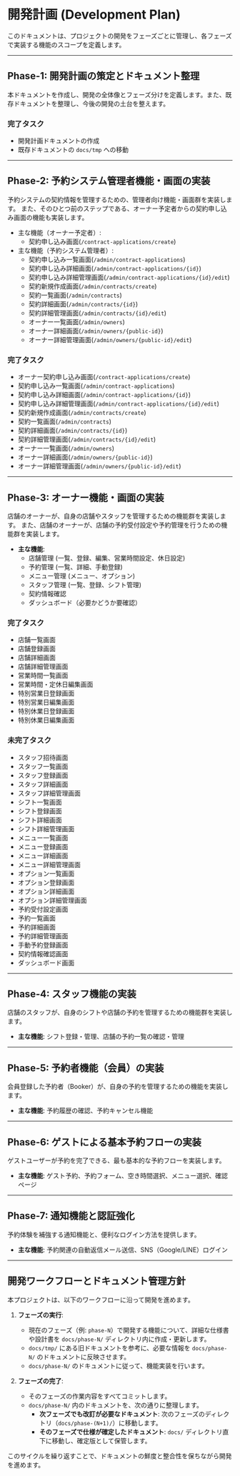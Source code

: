 # 開発計画 (Development Plan)

このドキュメントは、プロジェクトの開発をフェーズごとに管理し、各フェーズで実装する機能のスコープを定義します。

---

## Phase-1: 開発計画の策定とドキュメント整理

本ドキュメントを作成し、開発の全体像とフェーズ分けを定義します。また、既存ドキュメントを整理し、今後の開発の土台を整えます。

### 完了タスク

-   開発計画ドキュメントの作成
-   既存ドキュメントの `docs/tmp` への移動

---

## Phase-2: 予約システム管理者機能・画面の実装

予約システムの契約情報を管理するための、管理者向け機能・画面群を実装します。
また、そのひとつ前のステップである、オーナー予定者からの契約申し込み画面の機能も実装します。

-   主な機能（オーナー予定者）:
    -   契約申し込み画面(`/contract-applications/create`)
-   主な機能（予約システム管理者）:
    -   契約申し込み一覧画面(`/admin/contract-applications`)
    -   契約申し込み詳細画面(`/admin/contract-applications/{id}`)
    -   契約申し込み詳細管理画面(`/admin/contract-applications/{id}/edit`)
    -   契約新規作成画面(`/admin/contracts/create`)
    -   契約一覧画面(`/admin/contracts`)
    -   契約詳細画面(`/admin/contracts/{id}`)
    -   契約詳細管理画面(`/admin/contracts/{id}/edit`)
    -   オーナー一覧画面(`/admin/owners`)
    -   オーナー詳細画面(`/admin/owners/{public-id}`)
    -   オーナー詳細管理画面(`/admin/owners/{public-id}/edit`)

### 完了タスク

-   オーナー契約申し込み画面(`/contract-applications/create`)
-   契約申し込み一覧画面(`/admin/contract-applications`)
-   契約申し込み詳細画面(`/admin/contract-applications/{id}`)
-   契約申し込み詳細管理画面(`/admin/contract-applications/{id}/edit`)
-   契約新規作成画面(`/admin/contracts/create`)
-   契約一覧画面(`/admin/contracts`)
-   契約詳細画面(`/admin/contracts/{id}`)
-   契約詳細管理画面(`/admin/contracts/{id}/edit`)
-   オーナー一覧画面(`/admin/owners`)
-   オーナー詳細画面(`/admin/owners/{public-id}`)
-   オーナー詳細管理画面(`/admin/owners/{public-id}/edit`)

---

## Phase-3: オーナー機能・画面の実装

店舗のオーナーが、自身の店舗やスタッフを管理するための機能群を実装します。
また、店舗のオーナーが、店舗の予約受付設定や予約管理を行うための機能群を実装します。

-   **主な機能**:
    -   店舗管理 (一覧、登録、編集、営業時間設定、休日設定)
    -   予約管理 (一覧、詳細、手動登録)
    -   メニュー管理 (メニュー、オプション)
    -   スタッフ管理 (一覧、登録、シフト管理)
    -   契約情報確認
    -   ダッシュボード（必要かどうか要確認）

### 完了タスク

-   店舗一覧画面
-   店舗登録画面
-   店舗詳細画面
-   店舗詳細管理画面
-   営業時間一覧画面
-   営業時間・定休日編集画面
-   特別営業日登録画面
-   特別営業日編集画面
-   特別休業日登録画面
-   特別休業日編集画面

### 未完了タスク

-   スタッフ招待画面
-   スタッフ一覧画面
-   スタッフ登録画面
-   スタッフ詳細画面
-   スタッフ詳細管理画面
-   シフト一覧画面
-   シフト登録画面
-   シフト詳細画面
-   シフト詳細管理画面
-   メニュー一覧画面
-   メニュー登録画面
-   メニュー詳細画面
-   メニュー詳細管理画面
-   オプション一覧画面
-   オプション登録画面
-   オプション詳細画面
-   オプション詳細管理画面
-   予約受付設定画面
-   予約一覧画面
-   予約詳細画面
-   予約詳細管理画面
-   手動予約登録画面
-   契約情報確認画面
-   ダッシュボード画面

---

## Phase-4: スタッフ機能の実装

店舗のスタッフが、自身のシフトや店舗の予約を管理するための機能群を実装します。

-   **主な機能**: シフト登録・管理、店舗の予約一覧の確認・管理

---

## Phase-5: 予約者機能（会員）の実装

会員登録した予約者（Booker）が、自身の予約を管理するための機能を実装します。

-   **主な機能**: 予約履歴の確認、予約キャンセル機能

---

## Phase-6: ゲストによる基本予約フローの実装

ゲストユーザーが予約を完了できる、最も基本的な予約フローを実装します。

-   **主な機能**: ゲスト予約、予約フォーム、空き時間選択、メニュー選択、確認ページ

---

## Phase-7: 通知機能と認証強化

予約体験を補強する通知機能と、便利なログイン方法を提供します。

-   **主な機能**: 予約関連の自動返信メール送信、SNS（Google/LINE）ログイン

---

## 開発ワークフローとドキュメント管理方針

本プロジェクトは、以下のワークフローに沿って開発を進めます。

1.  **フェーズの実行**:

    -   現在のフェーズ（例: `phase-N`）で開発する機能について、詳細な仕様書や設計書を `docs/phase-N/` ディレクトリ内に作成・更新します。
    -   `docs/tmp/` にある旧ドキュメントを参考に、必要な情報を `docs/phase-N/` のドキュメントに反映させます。
    -   `docs/phase-N/` のドキュメントに従って、機能実装を行います。

2.  **フェーズの完了**:
    -   そのフェーズの作業内容をすべてコミットします。
    -   `docs/phase-N/` 内のドキュメントを、次の通りに整理します。
        -   **次フェーズでも改訂が必要なドキュメント**: 次のフェーズのディレクトリ（`docs/phase-(N+1)/`）に移動します。
        -   **そのフェーズで仕様が確定したドキュメント**: `docs/` ディレクトリ直下に移動し、確定版として保管します。

このサイクルを繰り返すことで、ドキュメントの鮮度と整合性を保ちながら開発を進めます。
